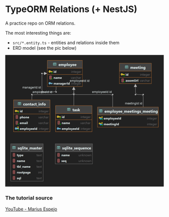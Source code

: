 # TypeORM Relations (+ NestJS)

A practice repo on ORM relations.

The most interesting things are:
- `src/*.entity.ts` - entities and relations inside them
- ERD model (see the pic below)

![ERD](./ERD.png)

### The tutorial source
[YouTube - Marius Espejo](https://www.youtube.com/watch?v=rKgZLVgdvAY&list=PLlaDAvA2MhR2jb8zavu6I-w1BA878aHcB&index=3)
